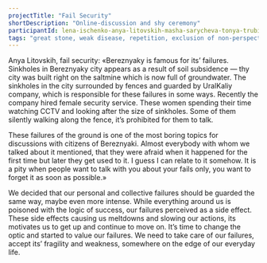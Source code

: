 ```yaml
---
projectTitle: "Fail Security"
shortDescription: "Online-discussion and shy ceremony"
participantId: lena-ischenko-anya-litovskih-masha-sarycheva-tonya-trubitsyna
tags: "great stone, weak disease, repetition, exclusion of non-perspective pedestrians"
---
```


Anya Litovskih, fail security: «Bereznyaky is famous for its’ failures. Sinkholes in Bereznyaky city appears as a result of soil subsidence — thy city was built right on the saltmine which is now full of groundwater. The sinkholes in the city surrounded by fences and guarded by UralKaliy company, which is responsible for these failures in some ways. Recently the company hired female security service. These women spending their time watching CCTV and looking after the size of sinkholes. Some of them silently walking along the fence, it’s prohibited for them to talk.

These failures of the ground is one of the most boring topics for discussions with citizens of Bereznyaki. Almost everybody with whom we talked about it mentioned, that they were afraid when it happened for the first time but later they get used to it. I guess I can relate to it somehow. It is a pity when people want to talk with you about your fails only, you want to forget it as soon as possible.»

We decided that our personal and collective failures should be guarded the same way, maybe even more intense. While everything around us is poisoned with the logic of success, our failures perceived as a side effect. These side effects causing us meltdowns and slowing our actions, its motivates us to get up and continue to move on. It’s time to change the optic and started to value our failures. We need to take care of our failures, accept its’ fragility and weakness, somewhere on the edge of our everyday life.
